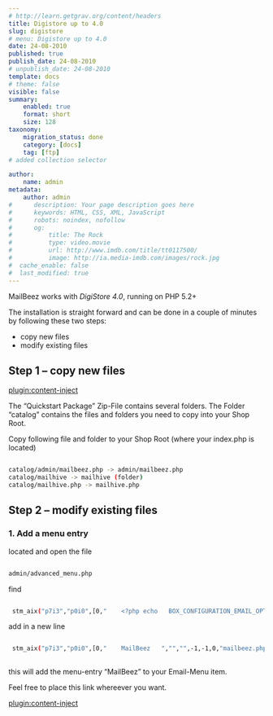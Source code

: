 ```yaml
---
# http://learn.getgrav.org/content/headers
title: Digistore up to 4.0
slug: digistore
# menu: Digistore up to 4.0
date: 24-08-2010
published: true
publish_date: 24-08-2010
# unpublish_date: 24-08-2010
template: docs
# theme: false
visible: false
summary:
    enabled: true
    format: short
    size: 128
taxonomy:
    migration_status: done
    category: [docs]
    tag: [ftp]
# added collection selector

author:
    name: admin
metadata:
    author: admin
#      description: Your page description goes here
#      keywords: HTML, CSS, XML, JavaScript
#      robots: noindex, nofollow
#      og:
#          title: The Rock
#          type: video.movie
#          url: http://www.imdb.com/title/tt0117500/
#          image: http://ia.media-imdb.com/images/rock.jpg
#  cache_enable: false
#  last_modified: true
---
```


MailBeez works with *DigiStore 4.0*, running on PHP 5.2+

The installation is straight forward and can be done in a couple of minutes by following these two steps:

- copy new files
- modify existing files

## Step 1 – copy new files

[plugin:content-inject](/content_blocks/download_installer)


The “Quickstart Package” Zip-File contains several folders. The Folder “catalog” contains the files and folders you need to copy into your Shop Root.

Copy following file and folder to your Shop Root (where your index.php is located)

```bash

catalog/admin/mailbeez.php -> admin/mailbeez.php  
catalog/mailhive -> mailhive (folder)  
catalog/mailhive.php -> mailhive.php


```

## Step 2 – modify existing files

### 1. Add a menu entry

located and open the file

```bash

admin/advanced_menu.php


```

find

```bash

 stm_aix("p7i3","p0i0",[0,"    <?php echo   BOX_CONFIGURATION_EMAIL_OPTIONS?>  ","","",-1,-1,0,"configuration.php?gID=12"]);


```

add in a new line

```bash

 stm_aix("p7i3","p0i0",[0,"    MailBeez   ","","",-1,-1,0,"mailbeez.php"]);
 

```

this will add the menu-entry “MailBeez” to your Email-Menu item.

Feel free to place this link whereever you want.


[plugin:content-inject](/content_blocks/run_installer)